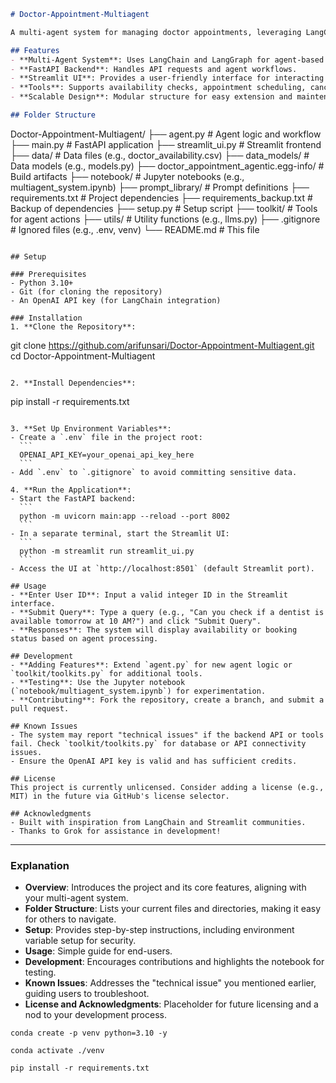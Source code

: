 
```markdown
# Doctor-Appointment-Multiagent

A multi-agent system for managing doctor appointments, leveraging LangChain, FastAPI (backend), and Streamlit (frontend). This project enables users to check doctor availability, book, cancel, or reschedule appointments through an intuitive interface, powered by intelligent agents.

## Features
- **Multi-Agent System**: Uses LangChain and LangGraph for agent-based query routing (information and booking).
- **FastAPI Backend**: Handles API requests and agent workflows.
- **Streamlit UI**: Provides a user-friendly interface for interacting with the system.
- **Tools**: Supports availability checks, appointment scheduling, cancellation, and rescheduling.
- **Scalable Design**: Modular structure for easy extension and maintenance.

## Folder Structure
```
Doctor-Appointment-Multiagent/
├── agent.py                # Agent logic and workflow
├── main.py                 # FastAPI application
├── streamlit_ui.py         # Streamlit frontend
├── data/                   # Data files (e.g., doctor_availability.csv)
├── data_models/            # Data models (e.g., models.py)
├── doctor_appointment_agentic.egg-info/  # Build artifacts
├── notebook/               # Jupyter notebooks (e.g., multiagent_system.ipynb)
├── prompt_library/         # Prompt definitions
├── requirements.txt        # Project dependencies
├── requirements_backup.txt # Backup of dependencies
├── setup.py                # Setup script
├── toolkit/                # Tools for agent actions
├── utils/                  # Utility functions (e.g., llms.py)
├── .gitignore              # Ignored files (e.g., .env, venv)
└── README.md               # This file
```

## Setup

### Prerequisites
- Python 3.10+
- Git (for cloning the repository)
- An OpenAI API key (for LangChain integration)

### Installation
1. **Clone the Repository**:
   ```
   git clone https://github.com/arifunsari/Doctor-Appointment-Multiagent.git
   cd Doctor-Appointment-Multiagent
   ```

2. **Install Dependencies**:
   ```
   pip install -r requirements.txt
   ```

3. **Set Up Environment Variables**:
   - Create a `.env` file in the project root:
     ```
     OPENAI_API_KEY=your_openai_api_key_here
     ```
   - Add `.env` to `.gitignore` to avoid committing sensitive data.

4. **Run the Application**:
   - Start the FastAPI backend:
     ```
     python -m uvicorn main:app --reload --port 8002
     ```
   - In a separate terminal, start the Streamlit UI:
     ```
     python -m streamlit run streamlit_ui.py
     ```
   - Access the UI at `http://localhost:8501` (default Streamlit port).

## Usage
- **Enter User ID**: Input a valid integer ID in the Streamlit interface.
- **Submit Query**: Type a query (e.g., "Can you check if a dentist is available tomorrow at 10 AM?") and click "Submit Query".
- **Responses**: The system will display availability or booking status based on agent processing.

## Development
- **Adding Features**: Extend `agent.py` for new agent logic or `toolkit/toolkits.py` for additional tools.
- **Testing**: Use the Jupyter notebook (`notebook/multiagent_system.ipynb`) for experimentation.
- **Contributing**: Fork the repository, create a branch, and submit a pull request.

## Known Issues
- The system may report "technical issues" if the backend API or tools fail. Check `toolkit/toolkits.py` for database or API connectivity issues.
- Ensure the OpenAI API key is valid and has sufficient credits.

## License
This project is currently unlicensed. Consider adding a license (e.g., MIT) in the future via GitHub's license selector.

## Acknowledgments
- Built with inspiration from LangChain and Streamlit communities.
- Thanks to Grok for assistance in development!

```

---

### Explanation
- **Overview**: Introduces the project and its core features, aligning with your multi-agent system.
- **Folder Structure**: Lists your current files and directories, making it easy for others to navigate.
- **Setup**: Provides step-by-step instructions, including environment variable setup for security.
- **Usage**: Simple guide for end-users.
- **Development**: Encourages contributions and highlights the notebook for testing.
- **Known Issues**: Addresses the "technical issue" you mentioned earlier, guiding users to troubleshoot.
- **License and Acknowledgments**: Placeholder for future licensing and a nod to your development process.

```
conda create -p venv python=3.10 -y
```

```
conda activate ./venv
```

```
pip install -r requirements.txt


